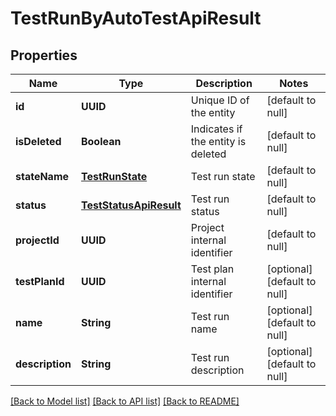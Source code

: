 # TestRunByAutoTestApiResult
## Properties

| Name | Type | Description | Notes |
|------------ | ------------- | ------------- | -------------|
| **id** | **UUID** | Unique ID of the entity | [default to null] |
| **isDeleted** | **Boolean** | Indicates if the entity is deleted | [default to null] |
| **stateName** | [**TestRunState**](TestRunState.md) | Test run state | [default to null] |
| **status** | [**TestStatusApiResult**](TestStatusApiResult.md) | Test run status | [default to null] |
| **projectId** | **UUID** | Project internal identifier | [default to null] |
| **testPlanId** | **UUID** | Test plan internal identifier | [optional] [default to null] |
| **name** | **String** | Test run name | [optional] [default to null] |
| **description** | **String** | Test run description | [optional] [default to null] |

[[Back to Model list]](../README.md#documentation-for-models) [[Back to API list]](../README.md#documentation-for-api-endpoints) [[Back to README]](../README.md)

